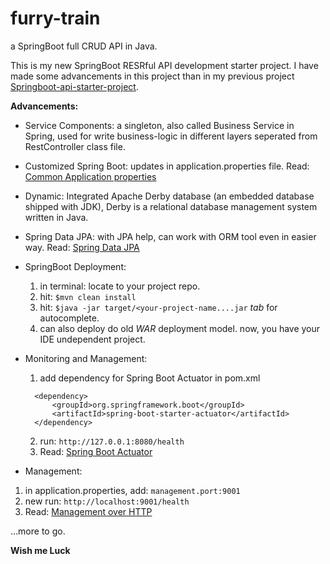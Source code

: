 # furry-train
a SpringBoot full CRUD API in Java.

This is my new SpringBoot RESRful API development starter project. I have made some advancements in this project than in my previous project [Springboot-api-starter-project](https://github.com/dbijaya/Springboot-api-starter-project).

**Advancements:** 
- Service Components: a singleton, also called Business Service in Spring, used for write business-logic in different layers seperated from RestController class file.
- Customized Spring Boot: updates in application.properties file. Read: [Common Application properties](https://docs.spring.io/spring-boot/docs/current/reference/html/appendix-application-properties.html)
- Dynamic: Integrated Apache Derby database (an embedded database shipped with JDK), Derby is a relational database management system written in Java.
- Spring Data JPA: with JPA help, can work with ORM tool even in easier way. Read: [Spring Data JPA](https://spring.io/projects/spring-data-jpa#overview)
- SpringBoot Deployment:
  1. in terminal: locate to your project repo.
  1. hit: `$mvn clean install`
  1. hit: `$java -jar target/<your-project-name....jar` *tab* for autocomplete.
  1. can also deploy do old *WAR* deployment model.
  now, you have your IDE undependent project.
  
- Monitoring and Management:
  1. add dependency for Spring Boot Actuator in pom.xml
  ```
    <dependency>
        <groupId>org.springframework.boot</groupId>
        <artifactId>spring-boot-starter-actuator</artifactId>
    </dependency>
   ```
  2. run: `http://127.0.0.1:8080/health`
  3. Read: [Spring Boot Actuator](https://spring.io/guides/gs/actuator-service/)
  
 - Management:
  1. in application.properties, add: `management.port:9001`
  1. new run: `http://localhost:9001/health`
  1. Read: [Management over HTTP](https://docs.spring.io/spring-boot/docs/1.5.3.RELEASE/reference/html/production-ready-monitoring.html)
  
  ...more to go.
  
  **Wish me Luck**
